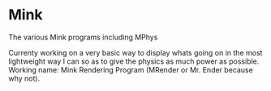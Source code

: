 # Mink
The various Mink programs including MPhys

Currenty working on a very basic way to display whats going on in the most lightweight way I can so as to give the physics as much power as possible. Working name: Mink Rendering Program (MRender or Mr. Ender because why not).

